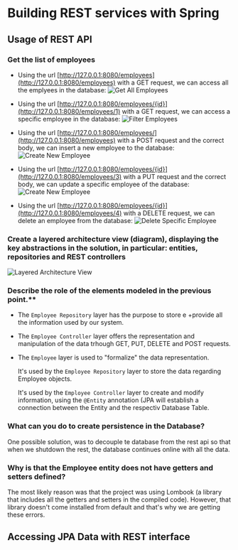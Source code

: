 # Building REST services with Spring

## Usage of REST API

### Get the list of employees

 - Using the url [http://127.0.0.1:8080/employees](http://127.0.0.1:8080/employees) with a GET request, we can access all the emplyees in the database:
![Get All Employees](https://i.imgur.com/eQC4xvV.png)

- Using the url [http://127.0.0.1:8080/employees/{id}](http://127.0.0.1:8080/employees/1) with a GET request, we can access a specific employee in the database:
![Filter Employees](https://i.imgur.com/ZVXBuXX.png)

- Using the url [http://127.0.0.1:8080/employees/](http://127.0.0.1:8080/employees) with a POST request and the correct body, we can insert a new employee to the database:
![Create New Employee](https://i.imgur.com/kHeC5ty.png)

- Using the url [http://127.0.0.1:8080/employees/{id}](http://127.0.0.1:8080/employees/3) with a PUT request and the correct body, we can update a specific employee of the database:
![Create New Employee](https://i.imgur.com/kHeC5ty.png)

- Using the url [http://127.0.0.1:8080/employees/{id}](http://127.0.0.1:8080/employees/4) with a DELETE request, we can delete an employee from the database:
![Delete Specific Employee](https://i.imgur.com/eYeCDcp.png)

### Create a layered architecture view (diagram), displaying the key abstractions in the solution, in particular: entities, repositories and REST controllers

![Layered Architecture View](https://i.imgur.com/GP7J1AZ.png)


### Describe the role of the elements modeled in the previous point.**

- The `Employee Repository` layer has the purpose to store e +provide all the information used by our system.
- The `Employee Controller` layer offers the representation and manipulation of the data trhough GET, PUT, DELETE and POST requests. 
- The `Employee` layer is used to "formalize" the data representation.

	It's used by the `Employee Repository` layer to store the data regarding Employee objects.

	It's used by the `Employee Controller` layer to create and modify information, using the `@Entity` annotation (JPA will establish a connection between the Entity and the respectiv Database Table.

### What can you do to create persistence in the Database?

One possible solution, was to decouple te database from the rest api so that when we shutdown the rest, the database continues online with all the data.

### Why is that the Employee entity does not have getters and setters defined?

The most likely reason was that the project was using Lombook (a library that includes all the getters and setters in the compiled code). However, that library doesn't come installed from default and that's why we are getting these errors.


## Accessing JPA Data with REST interface

